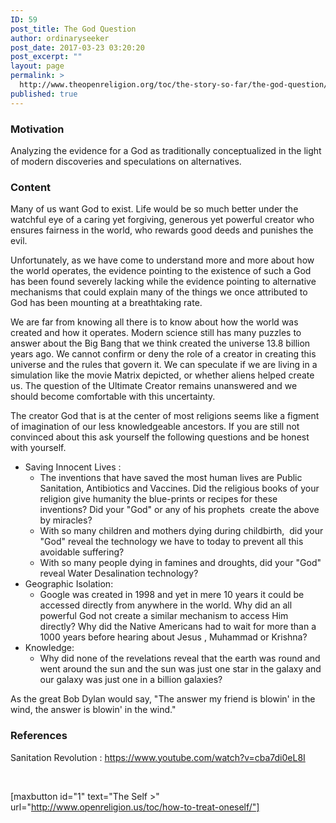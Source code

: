 ```yaml
---
ID: 59
post_title: The God Question
author: ordinaryseeker
post_date: 2017-03-23 03:20:20
post_excerpt: ""
layout: page
permalink: >
  http://www.theopenreligion.org/toc/the-story-so-far/the-god-question/
published: true
---
```

<h3>Motivation</h3>
Analyzing the evidence for a God as traditionally conceptualized in the light of modern discoveries and speculations on alternatives.
<h3>Content</h3>
Many of us want God to exist. Life would be so much better under the watchful eye of a caring yet forgiving, generous yet powerful creator who ensures fairness in the world, who rewards good deeds and punishes the evil.

Unfortunately, as we have come to understand more and more about how the world operates, the evidence pointing to the existence of such a God has been found severely lacking while the evidence pointing to alternative mechanisms that could explain many of the things we once attributed to God has been mounting at a breathtaking rate.

We are far from knowing all there is to know about how the world was created and how it operates. Modern science still has many puzzles to answer about the Big Bang that we think created the universe 13.8 billion years ago. We cannot confirm or deny the role of a creator in creating this universe and the rules that govern it. We can speculate if we are living in a simulation like the movie Matrix depicted, or whether aliens helped create us. The question of the Ultimate Creator remains unanswered and we should become comfortable with this uncertainty.

The creator God that is at the center of most religions seems like a figment of imagination of our less knowledgeable ancestors. If you are still not convinced about this ask yourself the following questions and be honest with yourself.
<ul>
 	<li>Saving Innocent Lives :
<ul>
 	<li>The inventions that have saved the most human lives are Public Sanitation, Antibiotics and Vaccines. Did the religious books of your religion give humanity the blue-prints or recipes for these inventions? Did your "God" or any of his prophets  create the above by miracles?</li>
 	<li>With so many children and mothers dying during childbirth,  did your "God" reveal the technology we have to today to prevent all this avoidable suffering?</li>
 	<li>With so many people dying in famines and droughts, did your "God" reveal Water Desalination technology?</li>
</ul>
</li>
 	<li>Geographic Isolation:
<ul>
 	<li>Google was created in 1998 and yet in mere 10 years it could be accessed directly from anywhere in the world. Why did an all powerful God not create a similar mechanism to access Him directly? Why did the Native Americans had to wait for more than a 1000 years before hearing about Jesus , Muhammad or Krishna?</li>
</ul>
</li>
 	<li>Knowledge:
<ul>
 	<li>Why did none of the revelations reveal that the earth was round and went around the sun and the sun was just one star in the galaxy and our galaxy was just one in a billion galaxies?</li>
</ul>
</li>
</ul>
As the great Bob Dylan would say, "The answer my friend is blowin' in the wind, the answer is blowin' in the wind."
<h3>References</h3>
Sanitation Revolution : <a href="https://www.youtube.com/watch?v=cba7di0eL8I">https://www.youtube.com/watch?v=cba7di0eL8I</a>

&nbsp;

[maxbutton id="1" text="The Self &gt;" url="http://www.openreligion.us/toc/how-to-treat-oneself/"]